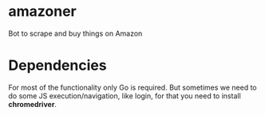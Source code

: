 # amazoner

Bot to scrape and buy things on Amazon

# Dependencies

For most of the functionality only Go is required. But sometimes
we need to do some JS execution/navigation, like login, for that
you need to install **chromedriver**.
